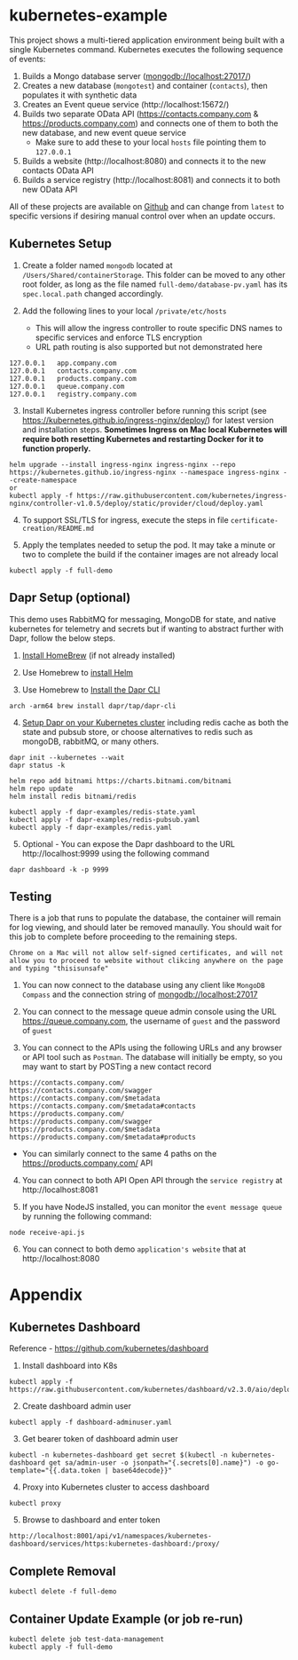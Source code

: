 # kubernetes-example
This project shows a multi-tiered application environment being built with a single Kubernetes command.  Kubernetes executes the following sequence of events:

1) Builds a Mongo database server ([mongodb://localhost:27017/](mongodb://localhost:27017/))
2) Creates a new database (`mongotest`) and container (`contacts`), then populates it with synthetic data
3) Creates an Event queue service (http://localhost:15672/)
4) Builds two separate OData API (https://contacts.company.com & https://products.company.com) and connects one of them to both the new database, and new event queue service
   * Make sure to add these to your local `hosts` file pointing them to `127.0.0.1`
5) Builds a website (http://localhost:8080) and connects it to the new contacts OData API
6) Builds a service registry (http://localhost:8081) and connects it to both new OData API 

All of these projects are available on [Github](https://github.com/PaulGilchrist?tab=repositories) and can change from `latest` to specific versions if desiring manual control over when an update occurs.

## Kubernetes Setup

1) Create a folder named `mongodb` located at `/Users/Shared/containerStorage`.  This folder can be moved to any other root folder, as long as the file named `full-demo/database-pv.yaml` has its `spec.local.path` changed accordingly.

2) Add the following lines to your local `/private/etc/hosts`
   * This will allow the ingress controller to route specific DNS names to specific services and enforce TLS encryption
   * URL path routing is also supported but not demonstrated here

```
127.0.0.1	app.company.com
127.0.0.1	contacts.company.com
127.0.0.1	products.company.com
127.0.0.1	queue.company.com
127.0.0.1	registry.company.com
```

3) Install Kubernetes ingress controller before running this script (see https://kubernetes.github.io/ingress-nginx/deploy/) for latest version and installation steps.  **Sometimes Ingress on Mac local Kubernetes will require both resetting Kubernetes and restarting Docker for it to function properly.**

```
helm upgrade --install ingress-nginx ingress-nginx --repo https://kubernetes.github.io/ingress-nginx --namespace ingress-nginx --create-namespace
or
kubectl apply -f https://raw.githubusercontent.com/kubernetes/ingress-nginx/controller-v1.0.5/deploy/static/provider/cloud/deploy.yaml
```

4) To support SSL/TLS for ingress, execute the steps in file `certificate-creation/README.md`

5) Apply the templates needed to setup the pod.  It may take a minute or two to complete the build if the container images are not already local

```
kubectl apply -f full-demo
```

## Dapr Setup (optional)

This demo uses RabbitMQ for messaging, MongoDB for state, and native kubernetes for telemetry and secrets but if wanting to abstract further with Dapr, follow the below steps.

1) [Install HomeBrew](https://mac.install.guide/homebrew/index.html) (if not already installed)

2) Use Homebrew to [install Helm](https://helm.sh/docs/intro/install/) 

3) Use Homebrew to [Install the Dapr CLI](https://docs.dapr.io/getting-started/install-dapr-cli/)

```
arch -arm64 brew install dapr/tap/dapr-cli
```

4) [Setup Dapr on your Kubernetes cluster](https://github.com/dapr/quickstarts/tree/v1.4.0/hello-kubernetes#step-1---setup-dapr-on-your-kubernetes-cluster) including redis cache as both the state and pubsub store, or choose alternatives to redis such as mongoDB, rabbitMQ, or many others.

```
dapr init --kubernetes --wait
dapr status -k

helm repo add bitnami https://charts.bitnami.com/bitnami
helm repo update
helm install redis bitnami/redis

kubectl apply -f dapr-examples/redis-state.yaml
kubectl apply -f dapr-examples/redis-pubsub.yaml
kubectl apply -f dapr-examples/redis.yaml
```

5) Optional - You can expose the Dapr dashboard to the URL http://localhost:9999 using the following command

```
dapr dashboard -k -p 9999
```

## Testing

There is a job that runs to populate the database, the container will remain for log viewing, and should later be removed manaully.  You should wait for this job to complete before proceeding to the remaining steps.

`Chrome on a Mac will not allow self-signed certificates, and will not allow you to proceed to website without clikcing anywhere on the page and typing "thisisunsafe"`

1) You can now connect to the database using any client like `MongoDB Compass` and the connection string of [mongodb://localhost:27017]()

2) You can connect to the message queue admin console using the URL https://queue.company.com, the username of `guest` and the password of `guest`

3) You can connect to the APIs using the following URLs and any browser or API tool such as `Postman`.  The database will initially be empty, so you may want to start by POSTing a new contact record

```
https://contacts.company.com/
https://contacts.company.com/swagger
https://contacts.company.com/$metadata
https://contacts.company.com/$metadata#contacts
https://products.company.com/
https://products.company.com/swagger
https://products.company.com/$metadata
https://products.company.com/$metadata#products
```
   * You can similarly connect to the same 4 paths on the https://products.company.com/ API

4) You can connect to both API Open API through the `service registry` at http://localhost:8081

5) If you have NodeJS installed, you can monitor the `event message queue` by running the following command:

```
node receive-api.js
```

6) You can connect to both demo `application's website` that at http://localhost:8080


# Appendix

## Kubernetes Dashboard

Reference - https://github.com/kubernetes/dashboard

1) Install dashboard into K8s

```
kubectl apply -f https://raw.githubusercontent.com/kubernetes/dashboard/v2.3.0/aio/deploy/recommended.yaml
```

2) Create dashboard admin user
```
kubectl apply -f dashboard-adminuser.yaml
```
3) Get bearer token of dashboard admin user
```
kubectl -n kubernetes-dashboard get secret $(kubectl -n kubernetes-dashboard get sa/admin-user -o jsonpath="{.secrets[0].name}") -o go-template="{{.data.token | base64decode}}"
```
4) Proxy into Kubernetes cluster to access dashboard
```
kubectl proxy
```

5) Browse to dashboard and enter token
```
http://localhost:8001/api/v1/namespaces/kubernetes-dashboard/services/https:kubernetes-dashboard:/proxy/
```

## Complete Removal
```
kubectl delete -f full-demo
```

## Container Update Example (or job re-run)

```
kubectl delete job test-data-management
kubectl apply -f full-demo
```